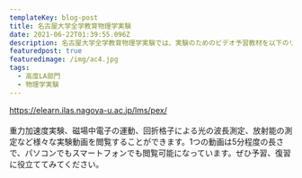 ```yaml
---
templateKey: blog-post
title: 名古屋大学全学教育物理学実験
date: 2021-06-22T01:39:55.096Z
description: 名古屋大学全学教育物理学実験では、実験のためのビデオ予習教材を以下のリンク先で用意しています。
featuredpost: true
featuredimage: /img/ac4.jpg
tags:
  - 高度LA部門
  - 物理学実験
---
```

<https://elearn.ilas.nagoya-u.ac.jp/lms/pex/>\
\
重力加速度実験、磁場中電子の運動、回折格子による光の波長測定、放射能の測定など様々な実験動画を閲覧することができます。1つの動画は5分程度の長さで、パソコンでもスマートフォンでも閲覧可能になっています。ぜひ予習、復習に役立ててみてください。

![]()
